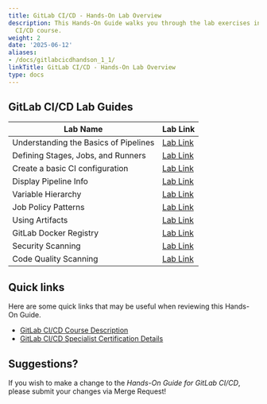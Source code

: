 ```yaml
---
title: GitLab CI/CD - Hands-On Lab Overview
description: This Hands-On Guide walks you through the lab exercises in the GitLab
  CI/CD course.
weight: 2
date: '2025-06-12'
aliases:
- /docs/gitlabcicdhandson_1_1/
linkTitle: GitLab CI/CD - Hands-On Lab Overview
type: docs
---
```


## GitLab CI/CD Lab Guides

| Lab Name |  Lab Link |
|-----------|------------|
| Understanding the Basics of Pipelines | [Lab Link](/handbook/customer-success/professional-services-engineering/education-services/gitlabcicdhandsonlab1) |
| Defining Stages, Jobs, and Runners | [Lab Link](/handbook/customer-success/professional-services-engineering/education-services/gitlabcicdhandsonlab2) |
| Create a basic CI configuration | [Lab Link](/handbook/customer-success/professional-services-engineering/education-services/gitlabcicdhandsonlab3) |
| Display Pipeline Info | [Lab Link](/handbook/customer-success/professional-services-engineering/education-services/gitlabcicdhandsonlab4) |
| Variable Hierarchy | [Lab Link](/handbook/customer-success/professional-services-engineering/education-services/gitlabcicdhandsonlab5) |
| Job Policy Patterns | [Lab Link](/handbook/customer-success/professional-services-engineering/education-services/gitlabcicdhandsonlab6) |
| Using Artifacts |  [Lab Link](/handbook/customer-success/professional-services-engineering/education-services/gitlabcicdhandsonlab7) |
| GitLab Docker Registry |  [Lab Link](/handbook/customer-success/professional-services-engineering/education-services/gitlabcicdhandsonlab8) |
| Security Scanning | [Lab Link](/handbook/customer-success/professional-services-engineering/education-services/gitlabcicdhandsonlab9) |
| Code Quality Scanning | [Lab Link](/handbook/customer-success/professional-services-engineering/education-services/gitlabcicdhandsonlab9alt) |

## Quick links

Here are some quick links that may be useful when reviewing this Hands-On Guide.

* [GitLab CI/CD Course Description](https://about.gitlab.com/services/education/gitlab-ci/)
* [GitLab CI/CD Specialist Certification Details](https://about.gitlab.com/services/education/gitlab-cicd-associate/)

## Suggestions?

If you wish to make a change to the *Hands-On Guide for GitLab CI/CD*, please submit your changes via Merge Request!
